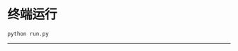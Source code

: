 # 终端运行

```shell
python run.py
```
***********************************************************************************************************************************************************************************************************************************************************************************************************************************************************************************************************************************************************************************************************************************************************************************************************************************************************************************************************************************************************************************************************************************************************************************************************************************************************************************************************************************************